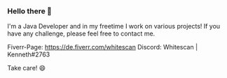 ### Hello there 👋

I'm a Java Developer and in my freetime I work on various projects! 
If you have any challenge, please feel free to contact me. 

Fiverr-Page: https://de.fiverr.com/whitescan
Discord: Whitescan | Kenneth#2763

Take care! 😄

<!--
**Whitescan/Whitescan** is a ✨ _special_ ✨ repository because its `README.md` (this file) appears on your GitHub profile.

Here are some ideas to get you started:

- 🔭 I’m currently working on ...
- 🌱 I’m currently learning ...
- 👯 I’m looking to collaborate on ...
- 🤔 I’m looking for help with ...
- 💬 Ask me about ...
- 📫 How to reach me: ...
- 😄 Pronouns: ...
- ⚡ Fun fact: ...
-->
